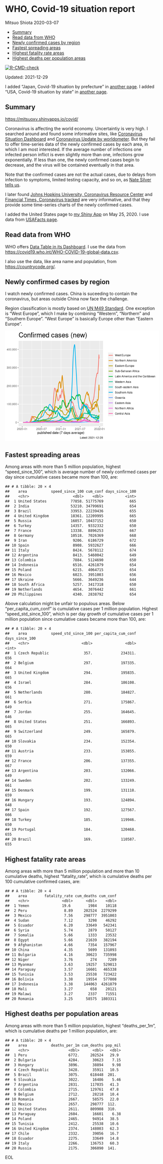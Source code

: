 WHO, Covid-19 situation report
================
Mitsuo Shiota
2020-03-07

-   [Summary](#summary)
-   [Read data from WHO](#read-data-from-who)
-   [Newly confirmed cases by region](#newly-confirmed-cases-by-region)
-   [Fastest spreading areas](#fastest-spreading-areas)
-   [Highest fatality rate areas](#highest-fatality-rate-areas)
-   [Highest deaths per population
    areas](#highest-deaths-per-population-areas)

<!-- badges: start -->

[![R-CMD-check](https://github.com/mitsuoxv/covid/workflows/R-CMD-check/badge.svg)](https://github.com/mitsuoxv/covid/actions)
<!-- badges: end -->

Updated: 2021-12-29

I added “Japan, Covid-19 situation by prefecture” in [another
page](Japan.md). I added “USA, Covid-19 situation by state” in [another
page](USA.md).

## Summary

<https://mitsuoxv.shinyapps.io/covid/>

Coronavirus is affecting the world economy. Uncertaintiy is very high. I
searched around and found some informative sites, like [Coronavirus
Situation
Dashboard](https://who.maps.arcgis.com/apps/opsdashboard/index.html#/c88e37cfc43b4ed3baf977d77e4a0667)
and [Coronavirus Update by
worldometer](https://www.worldometers.info/coronavirus/). But they fail
to offer time-series data of the newly confirmed cases by each area, in
which I am most interested. If the average number of infections one
infected person inflict is even slightly more than one, infections grow
exponentially. If less than one, the newly confirmed cases begin to
decrease, and the virus will be contained eventually in that area.

Note that the confirmed cases are not the actual cases, due to delays
from infection to symptoms, limited testing capacity, and so on, as
[Nate Silver tells
us](https://fivethirtyeight.com/features/coronavirus-case-counts-are-meaningless/).

I later found [Johns Hopkins University, Coronavirus Resource
Center](https://coronavirus.jhu.edu/) and [Financial Times, Coronavirus
tracked](https://www.ft.com/content/a26fbf7e-48f8-11ea-aeb3-955839e06441)
are very informative, and that they provide some time-series charts of
the newly confirmed cases.

I added the United States page to [my Shiny
App](https://mitsuoxv.shinyapps.io/covid/) on May 25, 2020. I use data
from [USAFacts
page](https://usafacts.org/visualizations/coronavirus-covid-19-spread-map/).

## Read data from WHO

WHO offers [Data Table in its Dashboard](https://covid19.who.int/table).
I use the data from
<https://covid19.who.int/WHO-COVID-19-global-data.csv>.

I also use the data, like area name and population, from
<https://countrycode.org/>.

## Newly confirmed cases by region

I watch newly confirmed cases. China is suceeding to contain the
coronavirus, but areas outside China now face the challenge.

Region classification is mostly based on [UN M49
Standard](https://unstats.un.org/unsd/methodology/m49/). One exception
is “West Europe”, which I make by combining “Western”, “Northern” and
“Southern Europe”. “West Europe” is basically Europe other than “Eastern
Europe”.

![](README_files/figure-gfm/chart-1.png)<!-- -->

## Fastest spreading areas

Among areas with more than 5 million population, highest
“speed\_since\_100”, which is average number of newly confirmed cases
per day since cumulative cases became more than 100, are:

    ## # A tibble: 20 × 4
    ##    area           speed_since_100 cum_conf days_since_100
    ##    <chr>                    <dbl>    <dbl>          <int>
    ##  1 United States           77858. 51775769            665
    ##  2 India                   53210. 34799691            654
    ##  3 Brazil                  33953. 22239436            655
    ##  4 United Kingdom          18361. 12209995            665
    ##  5 Russia                  16057. 10437152            650
    ##  6 Turkey                  14357.  9332332            650
    ##  7 France                  13338.  8896253            667
    ##  8 Germany                 10518.  7026369            668
    ##  9 Iran                     9206.  6186729            672
    ## 10 Spain                    8908.  5932627            666
    ## 11 Italy                    8424.  5678112            674
    ## 12 Argentina                8413.  5460042            649
    ## 13 Colombia                 7884.  5124690            650
    ## 14 Indonesia                6516.  4261879            654
    ## 15 Poland                   6215.  4064715            654
    ## 16 Mexico                   6023.  3951003            656
    ## 17 Ukraine                  5666.  3649236            644
    ## 18 South Africa             5257.  3417318            650
    ## 19 Netherlands              4654.  3076442            661
    ## 20 Philippines              4340.  2838792            654

Above calculation might be unfair to populous areas. Below
“per\_capita\_cum\_conf” is cumulative cases per 1 million population.
Highest “speed\_std\_since\_100”, which is per day growth of cumulative
cases per 1 million population since cumulative cases became more than
100, are:

    ## # A tibble: 20 × 4
    ##    area           speed_std_since_100 per_capita_cum_conf days_since_100
    ##    <chr>                        <dbl>               <dbl>          <int>
    ##  1 Czech Republic                357.             234311.            656
    ##  2 Belgium                       297.             197335.            664
    ##  3 United Kingdom                294.             195835.            665
    ##  4 Israel                        284.             186108.            656
    ##  5 Netherlands                   280.             184827.            661
    ##  6 Serbia                        271.             175867.            649
    ##  7 Jordan                        255.             164645.            646
    ##  8 United States                 251.             166893.            665
    ##  9 Switzerland                   249.             165879.            665
    ## 10 Slovakia                      234.             152354.            650
    ## 11 Austria                       233.             153855.            659
    ## 12 France                        206.             137355.            667
    ## 13 Argentina                     203.             132066.            649
    ## 14 Sweden                        202.             133249.            661
    ## 15 Denmark                       199.             131118.            659
    ## 16 Hungary                       193.             124894.            648
    ## 17 Spain                         192.             127567.            666
    ## 18 Turkey                        185.             119946.            650
    ## 19 Portugal                      184.             120468.            655
    ## 20 Brazil                        169.             110587.            655

## Highest fatality rate areas

Among areas with more than 5 million population and more than 10
cumulative deaths, highest “fatality\_rate”, which is cumulative deaths
per 100 cumulative confirmed cases, are:

    ## # A tibble: 20 × 4
    ##    area        fatality_rate cum_deaths cum_conf
    ##    <chr>               <dbl>      <dbl>    <dbl>
    ##  1 Yemen               19.6        1984    10118
    ##  2 Peru                 8.89     202524  2279299
    ##  3 Mexico               7.56     298777  3951003
    ##  4 Sudan                7.12       3298    46292
    ##  5 Ecuador              6.20      33649   542341
    ##  6 Syria                5.74       2879    50127
    ##  7 Somalia              5.66       1333    23532
    ##  8 Egypt                5.66      21639   382194
    ##  9 Afghanistan          4.66       7354   157967
    ## 10 China                4.35       5699   131093
    ## 11 Bulgaria             4.16      30623   735998
    ## 12 Niger                3.76        274     7289
    ## 13 Myanmar              3.63      19257   529813
    ## 14 Paraguay             3.57      16601   465338
    ## 15 Tunisia              3.53      25538   723422
    ## 16 Bolivia              3.38      19554   577808
    ## 17 Indonesia            3.38     144063  4261879
    ## 18 Mali                 3.27        658    20121
    ## 19 Malawi               3.27       2337    71551
    ## 20 Romania              3.25      58575  1803311

## Highest deaths per population areas

Among areas with more than 5 million population, highest
“deaths\_per\_1m”, which is cumulative deaths per 1 million population,
are:

    ## # A tibble: 20 × 4
    ##    area           deaths_per_1m cum_deaths pop_mil
    ##    <chr>                  <dbl>      <dbl>   <dbl>
    ##  1 Peru                   6772.     202524   29.9 
    ##  2 Bulgaria               4284.      30623    7.15
    ##  3 Hungary                3896.      38894    9.98
    ##  4 Czech Republic         3428.      35911   10.5 
    ##  5 Brazil                 3075.     618448  201.  
    ##  6 Slovakia               3022.      16486    5.46
    ##  7 Argentina              2831.     117035   41.3 
    ##  8 Colombia               2715.     129761   47.8 
    ##  9 Belgium                2712.      28218   10.4 
    ## 10 Romania                2667.      58575   22.0 
    ## 11 Mexico                 2657.     298777  112.  
    ## 12 United States          2611.     809908  310.  
    ## 13 Paraguay               2604.      16601    6.38
    ## 14 Poland                 2465.      94914   38.5 
    ## 15 Tunisia                2412.      25538   10.6 
    ## 16 United Kingdom         2374.     148003   62.3 
    ## 17 Chile                  2332.      39056   16.7 
    ## 18 Ecuador                2275.      33649   14.8 
    ## 19 Italy                  2266.     136753   60.3 
    ## 20 Russia                 2175.     306090  141.

EOL
